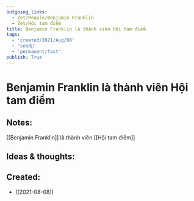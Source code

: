 ```yaml
---
outgoing_links:
  - Zet/People/Benjamin Franklin
  - Zet/Hội tam điểm
title: Benjamin Franklin là thành viên Hội tam điểm
tags:
  - 'created/2021/Aug/08'
  - 'seed🥜'
  - 'permanent/fact'
publish: True
---
```

# Benjamin Franklin là thành viên Hội tam điểm

## Notes:
[[Benjamin Franklin]] là thành viên [[Hội tam điểm]]

## Ideas & thoughts:
## Created:
- [[2021-08-08]]
